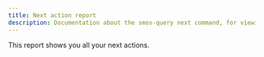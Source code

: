 ```yaml
---
title: Next action report
description: Documentation about the smos-query next command, for viewing your next-action report
---
```


This report shows you all your next actions.


<div id="cast"></div>
<script src=/assets/asciinema-player.js></script>
<script>
  AsciinemaPlayer.create('/casts/next.cast', document.getElementById('cast'), {
    autoPlay: true,
    preload: true,
    loop: true,
  });
</script>
